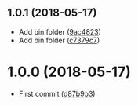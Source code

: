<a name="1.0.1"></a>
## 1.0.1 (2018-05-17)

* Add bin folder ([9ac4823](https://github.com/Kikobeats/youtube-dl-installer/commit/9ac4823))
* Add bin folder ([c7379c7](https://github.com/Kikobeats/youtube-dl-installer/commit/c7379c7))



<a name="1.0.0"></a>
# 1.0.0 (2018-05-17)

* First commit ([d87b9b3](https://github.com/Kikobeats/youtube-dl-installer/commit/d87b9b3))



